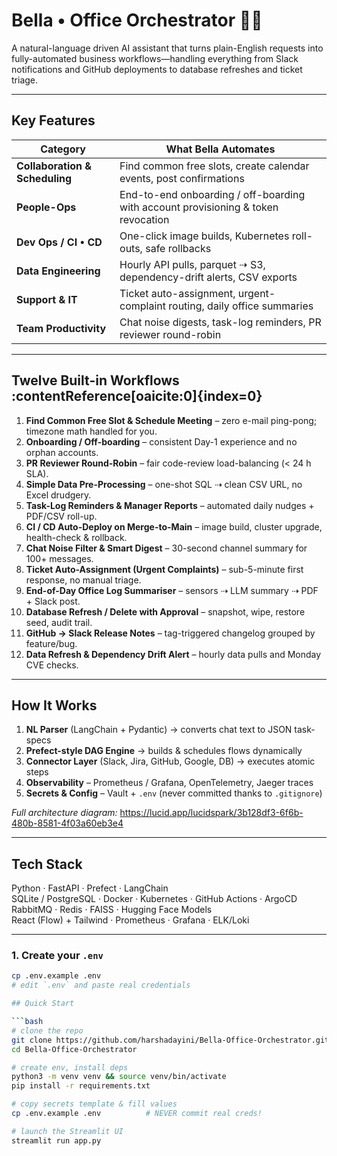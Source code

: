 # Bella • Office Orchestrator 🤖📁

A natural-language driven AI assistant that turns plain-English requests into fully-automated business workflows—handling everything from Slack notifications and GitHub deployments to database refreshes and ticket triage.

---

## Key Features

| Category | What Bella Automates |
| -------- | -------------------- |
| **Collaboration & Scheduling** | Find common free slots, create calendar events, post confirmations |
| **People-Ops** | End-to-end onboarding / off-boarding with account provisioning & token revocation |
| **Dev Ops / CI • CD** | One-click image builds, Kubernetes roll-outs, safe rollbacks |
| **Data Engineering** | Hourly API pulls, parquet ⇢ S3, dependency-drift alerts, CSV exports |
| **Support & IT** | Ticket auto-assignment, urgent-complaint routing, daily office summaries |
| **Team Productivity** | Chat noise digests, task-log reminders, PR reviewer round-robin |

---

## Twelve Built-in Workflows  :contentReference[oaicite:0]{index=0}

1. **Find Common Free Slot & Schedule Meeting** – zero e-mail ping-pong; timezone math handled for you.  
2. **Onboarding / Off-boarding** – consistent Day-1 experience and no orphan accounts.  
3. **PR Reviewer Round-Robin** – fair code-review load-balancing (< 24 h SLA).  
4. **Simple Data Pre-Processing** – one-shot SQL ⇢ clean CSV URL, no Excel drudgery.  
5. **Task-Log Reminders & Manager Reports** – automated daily nudges + PDF/CSV roll-up.  
6. **CI / CD Auto-Deploy on Merge-to-Main** – image build, cluster upgrade, health-check & rollback.  
7. **Chat Noise Filter & Smart Digest** – 30-second channel summary for 100+ messages.  
8. **Ticket Auto-Assignment (Urgent Complaints)** – sub-5-minute first response, no manual triage.  
9. **End-of-Day Office Log Summariser** – sensors ⇢ LLM summary ⇢ PDF + Slack post.  
10. **Database Refresh / Delete with Approval** – snapshot, wipe, restore seed, audit trail.  
11. **GitHub → Slack Release Notes** – tag-triggered changelog grouped by feature/bug.  
12. **Data Refresh & Dependency Drift Alert** – hourly data pulls and Monday CVE checks.

---

## How It Works

1. **NL Parser** (LangChain + Pydantic) → converts chat text to JSON task-specs  
2. **Prefect-style DAG Engine** → builds & schedules flows dynamically  
3. **Connector Layer** (Slack, Jira, GitHub, Google, DB) → executes atomic steps  
4. **Observability** – Prometheus / Grafana, OpenTelemetry, Jaeger traces  
5. **Secrets & Config** – Vault + `.env` (never committed thanks to `.gitignore`)  

*Full architecture diagram:* <https://lucid.app/lucidspark/3b128df3-6f6b-480b-8581-4f03a60eb3e4>

---

## Tech Stack

Python · FastAPI · Prefect · LangChain    
SQLite / PostgreSQL · Docker · Kubernetes · GitHub Actions · ArgoCD    
RabbitMQ · Redis · FAISS · Hugging Face Models    
React (Flow) + Tailwind · Prometheus · Grafana · ELK/Loki  

---
### 1. Create your `.env`

```bash
cp .env.example .env
# edit `.env` and paste real credentials

## Quick Start

```bash
# clone the repo
git clone https://github.com/harshadayini/Bella-Office-Orchestrator.git
cd Bella-Office-Orchestrator

# create env, install deps
python3 -m venv venv && source venv/bin/activate
pip install -r requirements.txt

# copy secrets template & fill values
cp .env.example .env          # NEVER commit real creds!

# launch the Streamlit UI
streamlit run app.py

